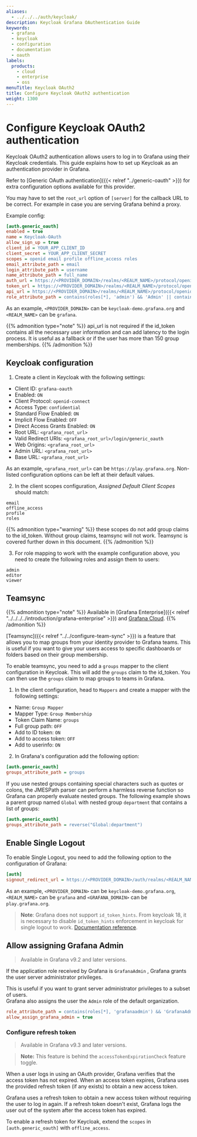 ```yaml
---
aliases:
  - ../../../auth/keycloak/
description: Keycloak Grafana OAuthentication Guide
keywords:
  - grafana
  - keycloak
  - configuration
  - documentation
  - oauth
labels:
  products:
    - cloud
    - enterprise
    - oss
menuTitle: Keycloak OAuth2
title: Configure Keycloak OAuth2 authentication
weight: 1300
---
```


# Configure Keycloak OAuth2 authentication

Keycloak OAuth2 authentication allows users to log in to Grafana using their Keycloak credentials. This guide explains how to set up Keycloak as an authentication provider in Grafana.

Refer to [Generic OAuth authentication]({{< relref "../generic-oauth" >}}) for extra configuration options available for this provider.

You may have to set the `root_url` option of `[server]` for the callback URL to be
correct. For example in case you are serving Grafana behind a proxy.

Example config:

```ini
[auth.generic_oauth]
enabled = true
name = Keycloak-OAuth
allow_sign_up = true
client_id = YOUR_APP_CLIENT_ID
client_secret = YOUR_APP_CLIENT_SECRET
scopes = openid email profile offline_access roles
email_attribute_path = email
login_attribute_path = username
name_attribute_path = full_name
auth_url = https://<PROVIDER_DOMAIN>/realms/<REALM_NAME>/protocol/openid-connect/auth
token_url = https://<PROVIDER_DOMAIN>/realms/<REALM_NAME>/protocol/openid-connect/token
api_url = https://<PROVIDER_DOMAIN>/realms/<REALM_NAME>/protocol/openid-connect/userinfo
role_attribute_path = contains(roles[*], 'admin') && 'Admin' || contains(roles[*], 'editor') && 'Editor' || 'Viewer'
```

As an example, `<PROVIDER_DOMAIN>` can be `keycloak-demo.grafana.org`
and `<REALM_NAME>` can be `grafana`.

{{% admonition type="note" %}}
api_url is not required if the id_token contains all the necessary user information and can add latency to the login process.
It is useful as a fallback or if the user has more than 150 group memberships.
{{% /admonition %}}

## Keycloak configuration

1. Create a client in Keycloak with the following settings:

- Client ID: `grafana-oauth`
- Enabled: `ON`
- Client Protocol: `openid-connect`
- Access Type: `confidential`
- Standard Flow Enabled: `ON`
- Implicit Flow Enabled: `OFF`
- Direct Access Grants Enabled: `ON`
- Root URL: `<grafana_root_url>`
- Valid Redirect URIs: `<grafana_root_url>/login/generic_oauth`
- Web Origins: `<grafana_root_url>`
- Admin URL: `<grafana_root_url>`
- Base URL: `<grafana_root_url>`

As an example, `<grafana_root_url>` can be `https://play.grafana.org`.
Non-listed configuration options can be left at their default values.

2. In the client scopes configuration, _Assigned Default Client Scopes_ should match:

```
email
offline_access
profile
roles
```

{{% admonition type="warning" %}}
these scopes do not add group claims to the id_token. Without group claims, teamsync will not work. Teamsync is covered further down in this document.
{{% /admonition %}}

3. For role mapping to work with the example configuration above,
   you need to create the following roles and assign them to users:

```
admin
editor
viewer
```

## Teamsync

{{% admonition type="note" %}}
Available in [Grafana Enterprise]({{< relref "../../../../introduction/grafana-enterprise" >}}) and [Grafana Cloud](/docs/grafana-cloud/).
{{% /admonition %}}

[Teamsync]({{< relref "../../configure-team-sync" >}}) is a feature that allows you to map groups from your identity provider to Grafana teams. This is useful if you want to give your users access to specific dashboards or folders based on their group membership.

To enable teamsync, you need to add a `groups` mapper to the client configuration in Keycloak.
This will add the `groups` claim to the id_token. You can then use the `groups` claim to map groups to teams in Grafana.

1. In the client configuration, head to `Mappers` and create a mapper with the following settings:

- Name: `Group Mapper`
- Mapper Type: `Group Membership`
- Token Claim Name: `groups`
- Full group path: `OFF`
- Add to ID token: `ON`
- Add to access token: `OFF`
- Add to userinfo: `ON`

2. In Grafana's configuration add the following option:

```ini
[auth.generic_oauth]
groups_attribute_path = groups
```

If you use nested groups containing special characters such as quotes or colons, the JMESPath parser can perform a harmless reverse function so Grafana can properly evaluate nested groups. The following example shows a parent group named `Global` with nested group `department` that contains a list of groups:

```ini
[auth.generic_oauth]
groups_attribute_path = reverse("Global:department")
```

## Enable Single Logout

To enable Single Logout, you need to add the following option to the configuration of Grafana:

```ini
[auth]
signout_redirect_url = https://<PROVIDER_DOMAIN>/auth/realms/<REALM_NAME>/protocol/openid-connect/logout?redirect_uri=https%3A%2F%2<GRAFANA_DOMAIN>%2Flogin
```

As an example, `<PROVIDER_DOMAIN>` can be `keycloak-demo.grafana.org`,
`<REALM_NAME>` can be `grafana` and `<GRAFANA_DOMAIN>` can be `play.grafana.org`.

> **Note**: Grafana does not support `id_token_hints`. From keycloak 18, it is necessary to disable `id_token_hints` enforcement in keycloak for
> single logout to work. [Documentation reference](https://www.keycloak.org/2022/04/keycloak-1800-released#_openid_connect_logout).

## Allow assigning Grafana Admin

> Available in Grafana v9.2 and later versions.

If the application role received by Grafana is `GrafanaAdmin` , Grafana grants the user server administrator privileges.

This is useful if you want to grant server administrator privileges to a subset of users.  
Grafana also assigns the user the `Admin` role of the default organization.

```ini
role_attribute_path = contains(roles[*], 'grafanaadmin') && 'GrafanaAdmin' || contains(roles[*], 'admin') && 'Admin' || contains(roles[*], 'editor') && 'Editor' || 'Viewer'
allow_assign_grafana_admin = true
```

### Configure refresh token

> Available in Grafana v9.3 and later versions.

> **Note:** This feature is behind the `accessTokenExpirationCheck` feature toggle.

When a user logs in using an OAuth provider, Grafana verifies that the access token has not expired. When an access token expires, Grafana uses the provided refresh token (if any exists) to obtain a new access token.

Grafana uses a refresh token to obtain a new access token without requiring the user to log in again. If a refresh token doesn't exist, Grafana logs the user out of the system after the access token has expired.

To enable a refresh token for Keycloak, extend the `scopes` in `[auth.generic_oauth]` with `offline_access`.
